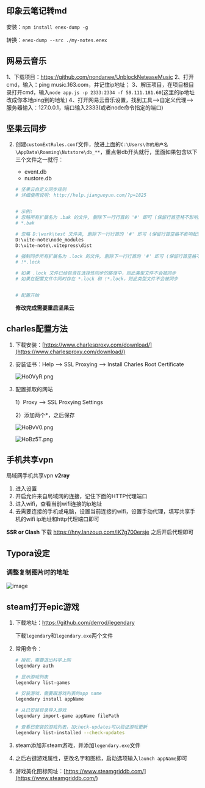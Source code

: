 ## 印象云笔记转md

安装：`npm install enex-dump -g`

转换：`enex-dump --src ./my-notes.enex`



## 网易云音乐

1、下载项目：https://github.com/nondanee/UnblockNeteaseMusic
2、打开cmd，输入：ping music.163.com，并记住ip地址；
3、解压项目，在项目根目录打开cmd，输入`node app.js -p 2333:2334 -f 59.111.181.60`(这里的ip地址改成你本地ping到的地址)
4、打开网易云音乐设置，找到工具-->自定义代理-->服务器输入：127.0.0.1，端口输入2333(或者node命令指定的端口)



## 坚果云同步

2. 创建`customExtRules.conf`文件，放进上面的`C:\Users\你的用户名\AppData\Roaming\Nutstore\db_**`，重点带db开头就行，里面如果包含以下三个文件之一就行：

   * event.db
   * nustore.db
   
   ```bash
   # 坚果云自定义同步规则
   # 详细使用说明: http://help.jianguoyun.com/?p=1825 
   
   
   # 示例:
   # 忽略所有扩展名为 .bak 的文件, 删除下一行行首的 '#' 即可 (保留行首空格不影响配置文件)
   # *.bak
   
   # 忽略 D:\work\test 文件夹, 删除下一行行首的 '#' 即可 (保留行首空格不影响配置文件)
   D:\vite-note\node_modules
   D:\vite-note\.vitepress\dist
   
   # 强制同步所有扩展名为 .lock 的文件, 删除下一行行首的 '#' 即可 (保留行首空格不影响配置文件)
   # !*.lock
   
   # 如果 .lock 文件已经包含在选择性同步的路径中，则此类型文件不会被同步
   # 如果在配置文件中同时存在 *.lock 和 !*.lock，则此类型文件不会被同步
   
   
   # 配置开始
   ```
   
   **修改完成需要重启坚果云**



## charles配置方法

1. 下载安装：[https://www.charlesproxy.com/download/](https://www.charlesproxy.com/download/)

2. 安装证书：Help --> SSL Proxying  --> Install Charles Root Certificate

   ![Ho0VyR.png](https://s4.ax1x.com/2022/02/18/Ho0VyR.png)

3. 配置抓取的网站

   1）Proxy --> SSL Proxying Settings

   2）添加两个*，之后保存

   

   ![HoBvV0.png](https://s4.ax1x.com/2022/02/18/HoBvV0.png)

   ![HoBz5T.png](https://s4.ax1x.com/2022/02/18/HoBz5T.png)



## 手机共享vpn
局域网手机共享vpn
**v2ray**

1. 进入设置
2. 开启允许来自局域网的连接，记住下面的HTTP代理端口
3. 进入wifi，查看当前wifi连接的ip地址
4. 去需要连接的手机或电脑，设置当前连接的wifi，设置手动代理，填写共享手机的wifi ip地址和http代理端口即可



**SSR or Clash**
下载 https://hny.lanzouq.com/iK7g700ersje
之后开启代理即可



## Typora设定

### 调整复制图片时的地址

![image](https://s21.ax1x.com/2024/08/12/pApMUl6.png)

## steam打开epic游戏

1. 下载地址：https://github.com/derrod/legendary

   下载`legendary`和`legendary.exe`两个文件

2. 常用命令：

   ```bash
   # 授权，需要退出科学上网
   legendary auth
   
   # 显示游戏列表
   legendary list-games
   
   # 安装游戏，需要跟游戏列表的app name
   legendary install appName
   
   # 从已安装目录导入游戏
   legendary import-game appName filePath
   
   # 查看已安装的游戏列表，加check-updates可以验证游戏更新
   legendary list-installed --check-updates
   ```

3. steam添加非steam游戏，并添加`legendary.exe`文件

4. 之后右键游戏属性，更改名字和图标，启动选项输入`launch appName`即可

5. 游戏美化图标网址：[https://www.steamgriddb.com/](https://www.steamgriddb.com/)
